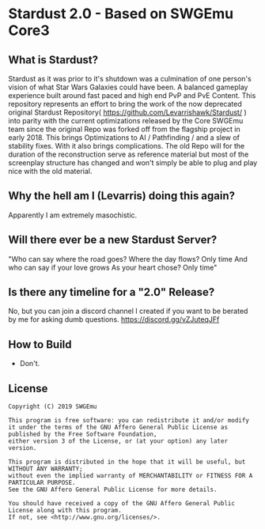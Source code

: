 # Stardust 2.0 -  Based on SWGEmu Core3

## What is Stardust?

Stardust as it was prior to it's shutdown was a culmination of one person's vision of what Star Wars Galaxies could have been.   A balanced gameplay experience built around fast paced and high end PvP and PvE Content.     This repository represents an effort to bring the work of the now deprecated original Stardust Repository( https://github.com/Levarrishawk/Stardust/ ) into parity with the current optimizations released by the Core SWGEmu team since the original Repo was forked off from the flagship project in early 2018.   This brings Optimizations to AI / Pathfinding / and a slew of stability fixes.   With it also brings complications.    The old Repo will for the duration of the reconstruction serve as reference material but most of the screenplay structure has changed and won't simply be able to plug and play nice with the old material.

## Why the hell am I (Levarris) doing this again?

Apparently I am extremely masochistic.

## Will there ever be a new Stardust Server?

"Who can say where the road goes?
Where the day flows? Only time
And who can say if your love grows
As your heart chose? Only time"

## Is there any timeline for a "2.0" Release?

No, but you can join a discord channel I created if you want to be berated by me for asking dumb questions.   https://discord.gg/vZJuteqJFf

## How to Build

 *  Don't.

## License

    Copyright (C) 2019 SWGEmu

    This program is free software: you can redistribute it and/or modify
    it under the terms of the GNU Affero General Public License as published by the Free Software Foundation,
    either version 3 of the License, or (at your option) any later version.

    This program is distributed in the hope that it will be useful, but WITHOUT ANY WARRANTY;
    without even the implied warranty of MERCHANTABILITY or FITNESS FOR A PARTICULAR PURPOSE.
    See the GNU Affero General Public License for more details.

    You should have received a copy of the GNU Affero General Public License along with this program.
    If not, see <http://www.gnu.org/licenses/>.


